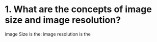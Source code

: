 # 1. What are the	concepts of image size and image resolution?
image Size is the:
image resolution is the

